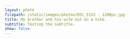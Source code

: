 ```yaml
---
layout: photo
filepath: /static/images/photos/DSC_5153 - 1200px.jpg
title: My brother and his wife out on a hike.
subtitle: Testing the subtitle.
show: false
---
```

